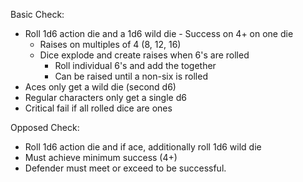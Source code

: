 Basic Check: 
* Roll 1d6 action die and a 1d6 wild die - Success on 4+ on one die
	* Raises on multiples of 4 (8, 12, 16)
	* Dice explode and create raises when 6's are rolled
		* Roll individual 6's and add the together
		* Can be raised until a non-six is rolled
* Aces only get a wild die (second d6)
* Regular characters only get a single d6
* Critical fail if all rolled dice are ones

Opposed Check:
* Roll 1d6 action die and if ace, additionally roll 1d6 wild die
* Must achieve minimum success (4+) 
* Defender must meet or exceed to be successful. 